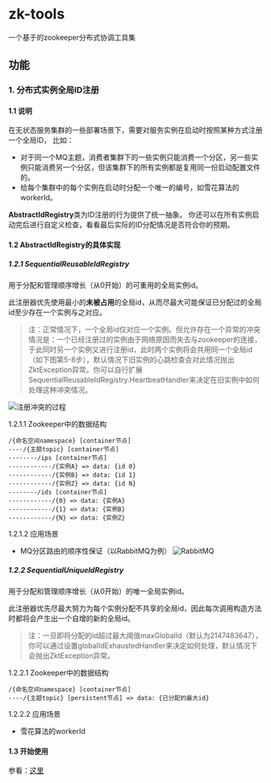 # zk-tools
一个基于的zookeeper分布式协调工具集

## 功能
### 1. 分布式实例全局ID注册
#### 1.1 说明
在无状态服务集群的一些部署场景下，需要对服务实例在启动时按照某种方式注册一个全局ID，
比如：
* 对于同一个MQ主题，消费者集群下的一些实例只能消费一个分区，另一些实例只能消费另一个分区，但该集群下的所有实例都是复用同一份启动配置文件的。
* 给每个集群中的每个实例在启动时分配一个唯一的编号，如雪花算法的workerId。

**AbstractIdRegistry**类为ID注册的行为提供了统一抽象。
你还可以在所有实例启动完后进行自定义检查，看看最后实际的ID分配情况是否符合你的预期。

#### 1.2 AbstractIdRegistry的具体实现
##### 1.2.1 SequentialReusableIdRegistry
用于分配和管理顺序增长（从0开始）的可重用的全局实例id。

此注册器优先使用最小的**未被占用**的全局id，从而尽最大可能保证已分配过的全局id至少存在一个实例与之对应。
> 注：正常情况下，一个全局id仅对应一个实例。但允许存在一个异常的冲突情况是：一个已经注册过的实例由于网络原因而失去与zookeeper的连接，于此同时另一个实例又进行注册id，此时两个实例将会共用同一个全局id（如下图第5-8步），默认情况下旧实例的心跳检查会对此情况抛出ZktException异常。你可以自行扩展SequentialReusableIdRegistry.HeartbeatHandler来决定在旧实例中如何处理这种冲突情况。

![注册冲突的过程](https://raw.githubusercontent.com/waltertan1988/zk-tools/main/doc/design/registry/SequentialReusableIdRegistry_heartbeat.png "SequentialReusableIdRegistry_heartbeat.png")

1.2.1.1 Zookeeper中的数据结构
```
/{命名空间namespace} [container节点]
----/{主题topic} [container节点]
--------/ips [container节点]
------------/{实例A} => data: {id 0}
------------/{实例B} => data: {id 1}
------------/{实例Z} => data: {id N}
--------/ids [container节点]
------------/{0} => data: {实例A}
------------/{1} => data: {实例B}
------------/{N} => data: {实例Z}
```

1.2.1.2 应用场景
* MQ分区路由的顺序性保证（以RabbitMQ为例）
![RabbitMQ](https://raw.githubusercontent.com/waltertan1988/zk-tools/main/doc/design/registry/SequentialReusableIdRegistry.png "SequentialReusableIdRegistry.png")

##### 1.2.2 SequentialUniqueIdRegistry
用于分配和管理顺序增长（从0开始）的唯一全局实例id。

此注册器优先尽最大努力为每个实例分配不共享的全局id，因此每次调用构造方法时都将会产生出一个自增的新的全局id。
> 注：一旦即将分配的id超过最大阈值maxGlobalId（默认为2147483647），你可以通过设置globalIdExhaustedHandler来决定如何处理，默认情况下会抛出ZktException异常。

1.2.2.1 Zookeeper中的数据结构
```
/{命名空间namespace} [container节点]
----/{主题topic} [persistent节点] => data: {已分配的最大id}
```

1.2.2.2 应用场景
* 雪花算法的workerId

#### 1.3 开始使用
参看：[这里](https://github.com/waltertan1988/zk-tools/tree/main/src/test/java/com/walter/zkt/registry)
